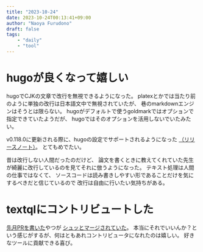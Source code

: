 ```yaml
---
title: "2023-10-24"
date: 2023-10-24T00:13:41+09:00
author: "Naoya Furudono"
draft: false
tags:
    - "daily"
    - "tool"
---
```


# hugoが良くなって嬉しい

hugoでCJKの文章で改行を無視できるようになった。
platexとかでは当たり前のように単独の改行は日本語文中で無視されていたが、
巷のmarkdownエンジンはそうとは限らない。
hugoがデフォルトで使うgoldmarkではオプションで指定できていたようだが、
hugoではそのオプションを活用しないでいたみたい。

v0.118.0に更新される際に、hugoの設定でサポートされるようになった
[（リリースノート）](https://github.com/gohugoio/hugo/releases/tag/v0.118.0)。
とてもめでたい。

昔は改行しない人間だったのだけど、
論文を書くときに教えてくれていた先生が綺麗に改行しているのを見てそれに倣うようになった。
テキスト処理は人間の仕事ではなくて、
ソースコードは読み書きしやすい形であることだけを気にするべきだと信じているので
改行は自由に行いたい気持ちがある。

# textqlにコントリビュートした

[先月PRを書いた](/daily/2023-09-19)やつが
[シュッとマージされていた](https://github.com/dinedal/textql/pull/141)。
本当にそれでいいんか？という感じがするが、何はともあれコントリビュータになれたのは嬉しい。
好きなツールに貢献できる喜び。
